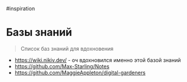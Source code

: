 #inspiration

# Базы знаний

> Список баз знаний для вдохновения

- https://wiki.nikiv.dev/ - оч вдохновился именно этой базой знаний
- https://github.com/Max-Starling/Notes
- https://github.com/MaggieAppleton/digital-gardeners

